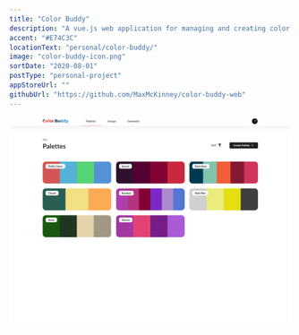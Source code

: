 ```yaml
---
title: "Color Buddy"
description: "A vue.js web application for managing and creating color palettes."
accent: "#E74C3C"
locationText: "personal/color-buddy/"
image: "color-buddy-icon.png"
sortDate: "2020-08-01"
postType: "personal-project"
appStoreUrl: ""
githubUrl: "https://github.com/MaxMcKinney/color-buddy-web"
---
```


![Get Sum Image](color-buddy-site.png)